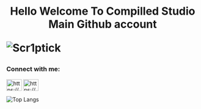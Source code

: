 <h1 align="center"> Hello Welcome To Compilled Studio Main Github account
<p align="left"> <img src="https://komarev.com/ghpvc/?username=Scr1ptick&label=Profile%20views&color=0e75b6&style=flat-square&logo=appveyor" alt="Scr1ptick" /> </p>
<h3 align="left">Connect with me:</h3>
<p align="left">
<!--yt--><a href="https://www.youtube.com/channel/UC2HFLq7QM6qbBZ8Q2wzWyBw" target="blank"><img align="center" src="https://raw.githubusercontent.com/rahuldkjain/github-profile-readme-generator/master/src/images/icons/Social/youtube.svg" alt="https://www.youtube.com/channel/UC2HFLq7QM6qbBZ8Q2wzWyBw" height="30" width="40" /></a>
<!--discord--><a href="https://discord.gg/h9WrD6rxE2" target="blank"><img align="center" src="https://raw.githubusercontent.com/rahuldkjain/github-profile-readme-generator/master/src/images/icons/Social/discord.svg" alt="https://discord.gg/h9WrD6rxE2" height="30" width="40" /></a>
</p>
<p align="left"> 

![Top Langs](https://github-readme-stats.vercel.app/api/top-langs/?username=Compiled-Studio&theme=dark)

